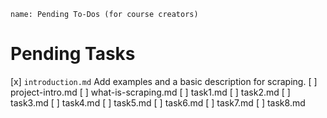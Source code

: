 ```ngMeta
name: Pending To-Dos (for course creators)
```

# Pending Tasks

[x] `introduction.md` Add examples and a basic description for scraping.
[ ] project-intro.md
[ ] what-is-scraping.md
[ ] task1.md
[ ] task2.md
[ ] task3.md
[ ] task4.md
[ ] task5.md
[ ] task6.md
[ ] task7.md
[ ] task8.md

